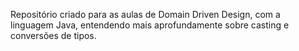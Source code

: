Repositório criado para as aulas de Domain Driven Design, com a linguagem Java, entendendo mais aprofundamente sobre casting e conversões de tipos.


